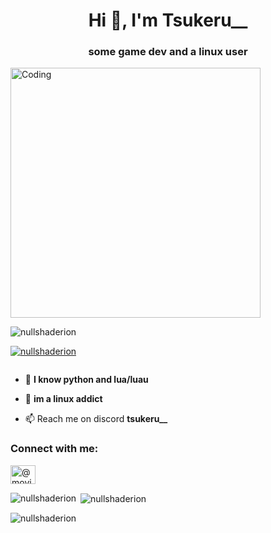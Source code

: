 <h1 align="center">Hi 👋, I'm Tsukeru__</h1>
<h3 align="center">some game dev and a linux user</h3>
<img align="center" alt="Coding" width="400" src="https://miro.medium.com/v2/resize:fit:1290/0*s2ivt9cecdqsXvts.gif">


<p align="left"> <img src="https://komarev.com/ghpvc/?username=nullshaderion&label=Profile%20views&color=0e75b6&style=flat" alt="nullshaderion" /> </p>

<p align="left"> <a href="https://github.com/ryo-ma/github-profile-trophy"><img src="https://github-profile-trophy.vercel.app/?username=nullshaderion" alt="nullshaderion" /></a> </p>

<p align="left"> <a href="https://twitter.com/" target="blank"><img src="https://img.shields.io/twitter/follow/?logo=twitter&style=for-the-badge" alt="" /></a> </p>

- 💯 **I know python and lua/luau**

- 💬 **im a linux addict**

- 📫 Reach me on discord **tsukeru__**


<h3 align="left">Connect with me:</h3>
<p align="left">
<a href="https://www.youtube.com/c/@movieeditz836" target="blank"><img align="center" src="https://raw.githubusercontent.com/rahuldkjain/github-profile-readme-generator/master/src/images/icons/Social/youtube.svg" alt="@movieeditz836" height="30" width="40" /></a>
</p>



<p><img align="left" src="https://github-readme-stats.vercel.app/api/top-langs?username=nullshaderion&show_icons=true&locale=en&layout=compact" alt="nullshaderion" /></p>

<p>&nbsp;<img align="center" src="https://github-readme-stats.vercel.app/api?username=nullshaderion&show_icons=true&locale=en" alt="nullshaderion" /></p>

<p><img align="center" src="https://github-readme-streak-stats.herokuapp.com/?user=nullshaderion&" alt="nullshaderion" /></p>
